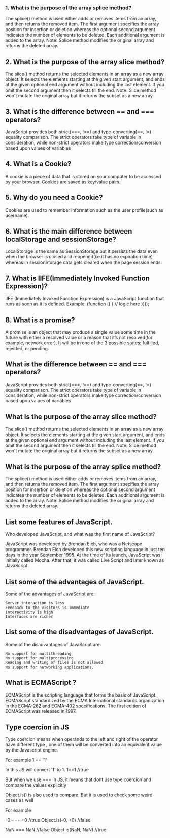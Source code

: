 ### 1. **What is the purpose of the array splice method?**
The splice() method is used either adds or removes items from an array, and then returns the removed item. 
The first argument specifies the array position for insertion or deletion whereas the optional second argument indicates the number of elements to be deleted. Each additional argument is added to the array.
Note: Splice method modifies the original array and returns the deleted array.

## 2. **What is the purpose of the array slice method?**
The slice() method returns the selected elements in an array as a new array object. It selects the elements starting at the given start argument, and ends at the given optional end argument without including the last element. If you omit the second argument then it selects till the end.
Note: Slice method won't mutate the original array but it returns the subset as a new array.

## 3. **What is the difference between == and === operators?**
JavaScript provides both strict(===, !==) and type-converting(==, !=) equality comparison. The strict operators take type of variable in consideration, while non-strict operators make type correction/conversion based upon values of variables

## 4. **What is a Cookie?**
A cookie is a piece of data that is stored on your computer to be accessed by your browser. Cookies are saved as key/value pairs.

## 5. **Why do you need a Cookie?**
Cookies are used to remember information such as the user profile(such as username).

## 6. **What is the main difference between localStorage and sessionStorage?**
LocalStorage is the same as SessionStorage but it persists the data even when the browser is closed and reopened(i.e it has no expiration time) whereas in sessionStorage data gets cleared when the page session ends.

## 7. **What is IIFE(Immediately Invoked Function Expression)?**
IIFE (Immediately Invoked Function Expression) is a JavaScript function that runs as soon as it is defined.
Example:
(function () {
  // logic here
})();

## 8. **What is a promise?**
A promise is an object that may produce a single value some time in the future with either a resolved value or a reason that it’s not resolved(for example, network error). It will be in one of the 3 possible states: fulfilled, rejected, or pending.


## What is the difference between == and === operators?
JavaScript provides both strict(===, !==) and type-converting(==, !=) equality comparison. The strict operators take type of variable in consideration, while non-strict operators make type correction/conversion based upon values of variables

## What is the purpose of the array slice method?
The slice() method returns the selected elements in an array as a new array object. It selects the elements starting at the given start argument, and ends at the given optional end argument without including the last element. If you omit the second argument then it selects till the end.
Note: Slice method won't mutate the original array but it returns the subset as a new array.

## What is the purpose of the array splice method?
The splice() method is used either adds or removes items from an array, and then returns the removed item. 
The first argument specifies the array position for insertion or deletion whereas the optional second argument indicates the number of elements to be deleted. Each additional argument is added to the array.
Note: Splice method modifies the original array and returns the deleted array.



## List some features of JavaScript.

Who developed JavaScript, and what was the first name of JavaScript?

JavaScript was developed by Brendan Eich, who was a Netscape programmer. Brendan Eich developed this new scripting language in just ten days in the year September 1995. At the time of its launch, JavaScript was initially called Mocha. After that, it was called Live Script and later known as JavaScript.

## List some of the advantages of JavaScript.

Some of the advantages of JavaScript are:

    Server interaction is less
    Feedback to the visitors is immediate
    Interactivity is high
    Interfaces are richer


## List some of the disadvantages of JavaScript.
Some of the disadvantages of JavaScript are:

    No support for multithreading
    No support for multiprocessing
    Reading and writing of files is not allowed
    No support for networking applications.


## What is ECMAScript ?
ECMAScript is the scripting language that forms the basis of JavaScript. ECMAScript standardized by the ECMA International standards organization in the ECMA-262 and ECMA-402 specifications. The first edition of ECMAScript was released in 1997. 



## Type coercion in JS
  Type coercion means when operands to the left and right of the operator have different type , one of them will be converted into an equivalent value by the Javascript engine.

  For example
  1 == '1'

  In this JS will convert '1' to 1.
  1==1 //true

  But when we use === in JS, it means that dont use type coercion and compare the values explicitly

  Object.is() is also used to compare. But it is used to check some weird cases as well

  For example

  -0 === +0 //true
  Object.is(-0, +0) //false

  NaN === NaN  //false
  Object.is(NaN, NaN)  //true